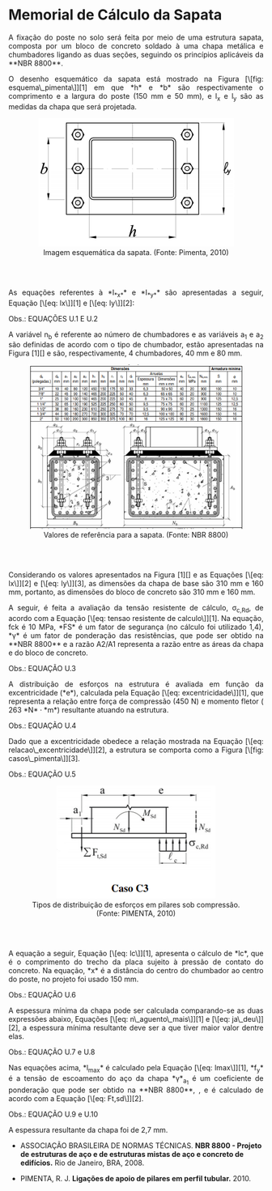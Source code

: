 # Memorial de Cálculo da Sapata

<p align = "justify"> A fixação do poste no solo será feita por meio de uma estrutura sapata,
composta por um bloco de concreto soldado à uma chapa metálica e
chumbadores ligando as duas seções, seguindo os princípios aplicáveis da
**NBR 8800**.

<p align = "justify"> O desenho esquemático da sapata está mostrado na Figura
[\[fig: esquema\_pimenta\]][1] em que *h* e *b* são respectivamente o
comprimento e a largura do poste (150 mm e 50 mm), e l<sub>x</sub> e l<sub>y</sub> são as medidas da chapa que será projetada.

<center>
<figure>
  <img src="/docs/Estrutura/imgs_sapata/esquema_sapata.png"  />
  <figcaption>
      Imagem esquemática da sapata. (Fonte: Pimenta, 2010)
  </figcaption>
</figure>
</center>
<br>
<br>

<p align = "justify"> As equações referentes à *I<sub>*x*</sub>* e *I<sub>*y*</sub>* são
apresentadas a seguir, Equação [\[eq: lx\]][1] e [\[eq: ly\]][2]:

Obs.: EQUAÇÕES U.1 E U.2

<p align = "justify"> A variável n<sub>b</sub> é referente ao número de chumbadores e as variáveis a<sub>1</sub> e a<sub>2</sub> são
definidas de acordo com o tipo de chumbador, estão apresentadas na Figura [1][] e são, respectivamente, 4 chumbadores, 40 mm e 80 mm.


<center>
<figure>
  <img src="/docs/Estrutura/imgs_sapata/tab_pimenta.png"  />
  <figcaption>
      Valores de referência para a sapata. (Fonte: NBR 8800)
  </figcaption>
</figure>
</center>
<br>
<br>

<p align = "justify"> Considerando os valores apresentados na Figura [1][] e as Equações
[\[eq: lx\]][2] e [\[eq: ly\]][3], as dimensões da chapa de base são 310
mm e 160 mm, portanto, as dimensões do bloco de concreto são 310 mm e 160 mm.

<p align = "justify"> A seguir, é feita a avaliação da tensão resistente de cálculo,
σ<sub>c,Rd</sub>, de acordo com a Equação
[\[eq: tensao resistente de calculo\]][1]. Na equação, fck é 10 MPa,
*FS* é um fator de segurança (no cálculo foi utilizado 1,4), *γ* é um
fator de ponderação das resistências, que pode ser obtido na **NBR
8800** e a razão A2/A1 representa a razão entre as áreas da chapa e do
bloco de concreto.

Obs.: EQUAÇÃO U.3

<p align = "justify"> A distribuição de esforços na estrutura é avaliada em função da
excentricidade (*e*), calculada pela Equação
[\[eq: excentricidade\]][1], que representa a relação entre força de
compressão (450 N) e momento fletor ( 263 *N* ⋅ *m*) resultante atuando
na estrutura.

Obs.: EQUAÇÃO U.4

<p align = "justify"> Dado que a excentricidade obedece a relação mostrada na Equação
[\[eq: relacao\_excentricidade\]][2], a estrutura se comporta como a
Figura [\[fig: casos\_pimenta\]][3].


Obs.: EQUAÇÃO U.5

<center>
<figure>
  <img src="/docs/Estrutura/imgs_sapata/casos_pimenta.png"  />
  <figcaption>
      Tipos de distribuição de esforços em pilares sob compressão. (Fonte: PIMENTA, 2010)
  </figcaption>
</figure>
</center>
<br>
<br>

<p align = "justify"> A equação a seguir, Equação [\[eq: lc\]][1], apresenta o cálculo de
*lc*, que é o comprimento do trecho da placa sujeito à pressão de
contato do concreto. Na equação, *x* é a distância do centro do
chumbador ao centro do poste, no projeto foi usado 150 mm.

Obs.: EQUAÇÃO U.6

<p align = "justify"> A espessura mínima da chapa pode ser calculada comparando-se as duas
expressões abaixo, Equações [\[eq: n\_aguento\_mais\]][1] e
[\[eq: ja\_deu\]][2], a espessura mínima resultante deve ser a que tiver
maior valor dentre elas.

Obs.: EQUAÇÃO U.7 e U.8

<p align = "justify"> Nas equações acima, *l<sub>max</sub>* é calculado pela Equação
[\[eq: lmax\]][1], *f<sub>y</sub>* é a tensão de escoamento do aço da
chapa *γ*<sub>a<sub>1</sub></sub> é um coeficiente de ponderação que
pode ser obtido na **NBR 8800**, , e é calculado de acordo com a Equação
[\[eq: Ft,sd\]][2].

Obs.: EQUAÇÃO U.9 e U.10

A espessura resultante da chapa foi de 2,7 mm.

* ASSOCIAÇÃO BRASILEIRA DE NORMAS TÉCNICAS. **NBR 8800 - Projeto de estruturas de aço e de estruturas mistas de aço e concreto de edifícios.** Rio de Janeiro, BRA, 2008.

* PIMENTA, R. J. **Ligações de apoio de pilares em perfil tubular.** 2010.
